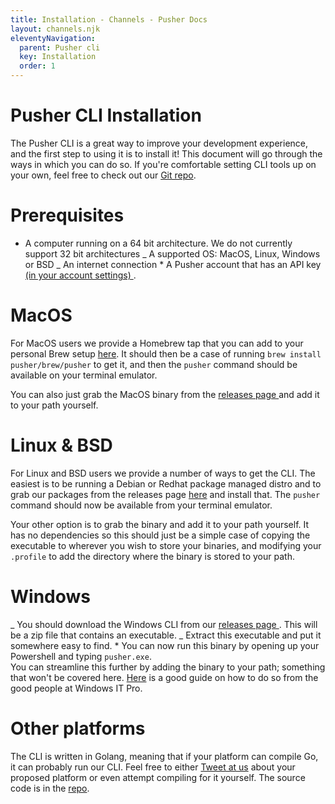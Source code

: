 ```yaml
---
title: Installation - Channels - Pusher Docs
layout: channels.njk
eleventyNavigation:
  parent: Pusher cli
  key: Installation
  order: 1
---
```


# Pusher CLI Installation

The Pusher CLI is a great way to improve your development experience, and the first step to using it is to install it! This document will go through the ways in which you can do so. If you're comfortable setting CLI tools up on your own, feel free to check out our [Git repo](https://github.com/pusher/pusher-cli).

# Prerequisites

- A computer running on a 64 bit architecture. We do not currently support 32 bit architectures _ A supported OS: MacOS, Linux, Windows or BSD _ An internet connection \* A Pusher account that has an API key [ (in your account settings) ](https://dashboard.pusher.com/accounts/api_key) .

# MacOS

For MacOS users we provide a Homebrew tap that you can add to your personal Brew setup [here](http://github.com/pusher/homebrew-tap). It should then be a case of running `brew install pusher/brew/pusher` to get it, and then the `pusher` command should be available on your terminal emulator.

You can also just grab the MacOS binary from the [ releases page ](https://github.com/pusher/pusher-cli/releases) and add it to your path yourself.

# Linux & BSD

For Linux and BSD users we provide a number of ways to get the CLI. The easiest is to be running a Debian or Redhat package managed distro and to grab our packages from the releases page [here](https://github.com/pusher/pusher-cli/releases) and install that. The `pusher` command should now be available from your terminal emulator.

Your other option is to grab the binary and add it to your path yourself. It has no dependencies so this should just be a simple case of copying the executable to wherever you wish to store your binaries, and modifying your `.profile` to add the directory where the binary is stored to your path.

# Windows

<List order> _ You should download the Windows CLI from our [ releases page ](https://github.com/pusher/pusher-cli/releases) . This will be a zip file that contains an executable. _ Extract this executable and put it somewhere easy to find. \* You can now run this binary by opening up your Powershell and typing `pusher.exe`.  
You can streamline this further by adding the binary to your path; something that won't be covered here. [Here](https://www.computerhope.com/issues/ch000549.htm) is a good guide on how to do so from the good people at Windows IT Pro.

# Other platforms

The CLI is written in Golang, meaning that if your platform can compile Go, it can probably run our CLI. Feel free to either [Tweet at us](https://twitter.com/pusher) about your proposed platform or even attempt compiling for it yourself. The source code is in the [repo](https://github.com/pusher/pusher-cli).

